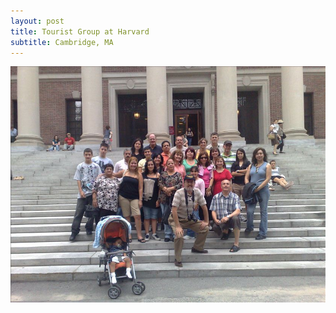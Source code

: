 ```yaml
---
layout: post
title: Tourist Group at Harvard
subtitle: Cambridge, MA
---
```



![Tourist Group at Harvard](/img/blog/harvard-group-2009-06.jpg)
